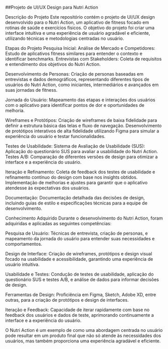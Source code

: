 ##Projeto de UI/UX Design para Nutri Action

Descrição do Projeto Este repositório contém o projeto de UI/UX design desenvolvido para o Nutri Action, um aplicativo de fitness focado em rotinas de saúde e exercícios físicos. O objetivo do projeto foi criar uma interface intuitiva e uma experiência de usuário agradável e eficiente, utilizando técnicas e metodologias centradas no usuário.

Etapas do Projeto
Pesquisa Inicial:
Análise de Mercado e Competidores: Estudo de aplicativos fitness similares para entender o contexto e identificar benchmarks. Entrevistas com Stakeholders: Coleta de requisitos e entendimento dos objetivos do Nutri Action.

Desenvolvimento de Personas:
Criação de personas baseadas em entrevistas e dados demográficos, representando diferentes tipos de usuários do Nutri Action, como iniciantes, intermediários e avançados em suas jornadas de fitness.

Jornada do Usuário:
Mapeamento das etapas e interações dos usuários com o aplicativo para identificar pontos de dor e oportunidades de melhoria.

Wireframes e Protótipos:
Criação de wireframes de baixa fidelidade para definir a estrutura básica das telas e fluxo de navegação. Desenvolvimento de protótipos interativos de alta fidelidade utilizando Figma para simular a experiência do usuário e testar funcionalidades.

Testes de Usabilidade:
Sistema de Avaliação de Usabilidade (SUS): Aplicação do questionário SUS para avaliar a usabilidade do Nutri Action. Testes A/B: Comparação de diferentes versões de design para otimizar a interface e a experiência do usuário.

Iteração e Refinamento:
Coleta de feedback dos testes de usabilidade e refinamento contínuo do design com base nos insights obtidos. Implementação de melhorias e ajustes para garantir que o aplicativo atendesse às expectativas dos usuários.

Documentação:
Documentação detalhada das decisões de design, incluindo guias de estilo e especificações técnicas para a equipe de desenvolvimento.

Conhecimento Adquirido
Durante o desenvolvimento do Nutri Action, foram adquiridas e aplicadas as seguintes competências:

Pesquisa de Usuário: Técnicas de entrevista, criação de personas, e mapeamento da jornada do usuário para entender suas necessidades e comportamentos.

Design de Interface: Criação de wireframes, protótipos e design visual focado na usabilidade e acessibilidade, garantindo uma experiência de usuário intuitiva.

Usabilidade e Testes: Condução de testes de usabilidade, aplicação do questionário SUS e testes A/B, e análise de dados para informar decisões de design.

Ferramentas de Design: Proficiência em Figma, Sketch, Adobe XD, entre outras, para a criação de protótipos e design de interfaces.

Iteração e Feedback: Capacidade de iterar rapidamente com base no feedback dos usuários e dados de teste, aprimorando continuamente a interface e a experiência do usuário.

O Nutri Action é um exemplo de como uma abordagem centrada no usuário pode resultar em um produto final que não só atende às necessidades dos usuários, mas também proporciona uma experiência agradável e eficiente.
